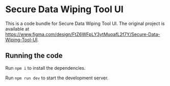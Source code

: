 
  # Secure Data Wiping Tool UI

  This is a code bundle for Secure Data Wiping Tool UI. The original project is available at https://www.figma.com/design/FtZ6WFpLY3ytMuoafL2f7Y/Secure-Data-Wiping-Tool-UI.

  ## Running the code

  Run `npm i` to install the dependencies.

  Run `npm run dev` to start the development server.
  
